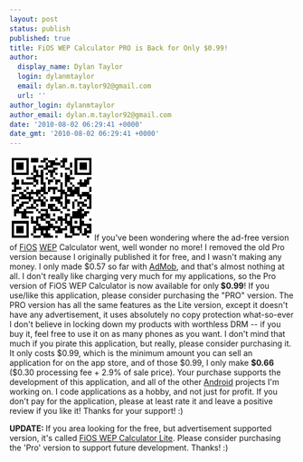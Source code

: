 ```yaml
---
layout: post
status: publish
published: true
title: FiOS WEP Calculator PRO is Back for Only $0.99!
author:
  display_name: Dylan Taylor
  login: dylanmtaylor
  email: dylan.m.taylor92@gmail.com
  url: ''
author_login: dylanmtaylor
author_email: dylan.m.taylor92@gmail.com
date: '2010-08-02 06:29:41 +0000'
date_gmt: '2010-08-02 06:29:41 +0000'
---
```

<p><a href="/images/blog/2010/12/qrcode.png"><img class="alignleft size-thumbnail wp-image-126" title="FiOS WEP Calculator PRO QR Code" src="/images/blog/2010/11/qrcode.png" alt="" width="150" height="150" /></a>If you've been wondering where the ad-free version of <a class="zem_slink" title="Verizon FiOS" rel="wikipedia" href="http://en.wikipedia.org/wiki/Verizon_FiOS">FiOS</a> <a class="zem_slink" title="Wired Equivalent Privacy" rel="wikipedia" href="http://en.wikipedia.org/wiki/Wired_Equivalent_Privacy">WEP</a> Calculator went, well wonder no more! I removed the old Pro version because I originally published it for free, and I wasn't making any money. I only made $0.57 so far with <a class="zem_slink" title="AdMob" rel="homepage" href="http://admob.com">AdMob</a>, and that's almost nothing at all. I don't really like charging very much for my applications, so the Pro version of FiOS WEP Calculator is now available for only<strong> $0.99</strong>! If you use/like this application, please consider purchasing the "PRO"  version. The PRO version has all the same features as the Lite version,  except it doesn't have any advertisement, it uses absolutely no copy  protection what-so-ever I don't believe in locking down my products with  worthless DRM -- if you buy it, feel free to use it on as many phones  as you want. I don't mind that much if you pirate this application, but really,  please consider purchasing it. It only costs $0.99, which is the  minimum amount you can sell an application for on the app store, and of  those $0.99, I only make <strong>$0.66</strong> ($0.30 processing fee + 2.9% of sale  price). Your purchase supports the development of this application, and  all of the other <a class="zem_slink" title="Android" rel="homepage" href="http://code.google.com/android/">Android</a> projects I'm working on. I code applications as  a hobby, and not just for profit. If you don't pay for the application,  please at least rate it and leave a positive review if you like it!  Thanks for your support! :)</p>
<p><strong>UPDATE: </strong>If you area looking for the free, but advertisement supported version, it's called <a href="/pages/blog/2010/07/30/fios-wep-calculator-lite-edition-is-up-and-running/">FiOS WEP Calculator Lite</a>. Please consider purchasing the 'Pro' version to support future development. Thanks! :)</p>
